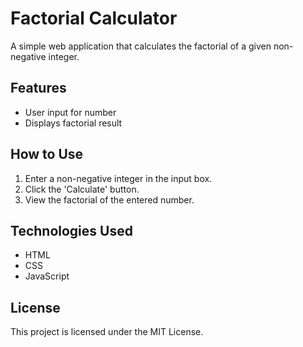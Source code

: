 # Factorial Calculator

A simple web application that calculates the factorial of a given non-negative integer. 

## Features
- User input for number
- Displays factorial result

## How to Use
1. Enter a non-negative integer in the input box.
2. Click the 'Calculate' button.
3. View the factorial of the entered number.

## Technologies Used
- HTML
- CSS
- JavaScript

## License
This project is licensed under the MIT License.